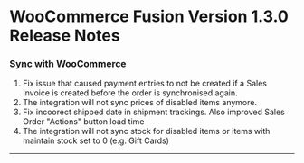 # WooCommerce Fusion Version 1.3.0 Release Notes

### Sync with WooCommerce
1. Fix issue that caused payment entries to not be created if a Sales Invoice is created before the order is synchronised again.
1. The integration will not sync prices of disabled items anymore.
1. Fix incoorect shipped date in shipment trackings. Also improved Sales Order "Actions" button load time
1. The integration will not sync stock for disabled items or items with maintain stock set to 0 (e.g. Gift Cards) 

---
